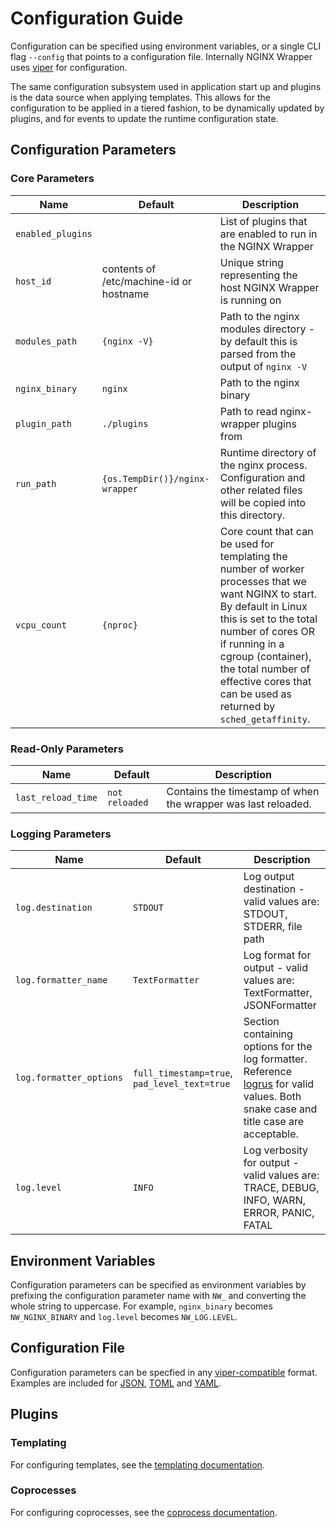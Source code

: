 # Configuration Guide

Configuration can be specified using environment variables, or a single CLI 
flag `--config` that points to a configuration file. Internally NGINX 
Wrapper uses [viper](https://github.com/spf13/viper) for configuration.

The same configuration subsystem used in application start up and plugins
is the data source when applying templates. This allows for the configuration to be
applied in a tiered fashion, to be dynamically updated by plugins, and for
events to update the runtime configuration state.

## Configuration Parameters

### Core Parameters

| Name                            | Default                                             | Description                                                                                                                                                                                                                                                                                         |
|---------------------------------|-----------------------------------------------------|-----------------------------------------------------------------------------------------------------------------------------------------------------------------------------------------------------------------------------------------------------------------------------------------------------|
| `enabled_plugins`               |                                                     | List of plugins that are enabled to run in the NGINX Wrapper                                                                                                                                                                                                                                        |
| `host_id`                       | contents of /etc/machine-id or hostname             | Unique string representing the host NGINX Wrapper is running on                                                                                                                                                                                                                                     |
| `modules_path`                  | `{nginx -V}`                                        | Path to the nginx modules directory - by default this is parsed from the output of `nginx -V`                                                                                                                                                                                                       |
| `nginx_binary`                  | `nginx`                                             | Path to the nginx binary                                                                                                                                                                                                                                                                            |
| `plugin_path`                   | `./plugins`                                         | Path to read nginx-wrapper plugins from                                                                                                                                                                                                                                                             |
| `run_path`                      | `{os.TempDir()}/nginx-wrapper`                      | Runtime directory of the nginx process. Configuration and other related files will be copied into this directory.                                                                                                                                                                                   |
| `vcpu_count`                    | `{nproc}`                                           | Core count that can be used for templating the number of worker processes that we want NGINX to start. By default in Linux this is set to the total number of cores OR if running in a cgroup (container), the total number of effective cores that can be used as returned by `sched_getaffinity`. |

### Read-Only Parameters

| Name                            | Default                                             | Description                                                                                                                                                                                                                                                                                         |
|---------------------------------|-----------------------------------------------------|---------------------------------------------------------------|
| `last_reload_time`              | `not reloaded`                                      | Contains the timestamp of when the wrapper was last reloaded. |

### Logging Parameters

| Name                    | Default                                      | Description                                                                                                                                                               |
|-------------------------|----------------------------------------------|---------------------------------------------------------------------------------------------------------------------------------------------------------------------------|
| `log.destination`       | `STDOUT`                                     | Log output destination - valid values are: STDOUT, STDERR, file path                                                                                                      |
| `log.formatter_name`    | `TextFormatter`                              | Log format for output - valid values are: TextFormatter, JSONFormatter                                                                                                    |
| `log.formatter_options` | `full_timestamp=true`, `pad_level_text=true` | Section containing options for the log formatter. Reference [logrus](https://github.com/sirupsen/logrus) for valid values. Both snake case and title case are acceptable. |
| `log.level`             | `INFO`                                       | Log verbosity for output - valid values are: TRACE, DEBUG, INFO, WARN, ERROR, PANIC, FATAL                                                                                |

## Environment Variables

Configuration parameters can be specified as environment variables by 
prefixing the configuration parameter name with `NW_` and converting
the whole string to uppercase. For example, `nginx_binary` becomes
`NW_NGINX_BINARY` and `log.level` becomes `NW_LOG.LEVEL`.

## Configuration File

Configuration parameters can be specfied in any [viper-compatible](https://github.com/spf13/viper)
format. Examples are included for [JSON](../sample_configs/nginx-wrapper-example.json), 
[TOML](../sample_configs/nginx-wrapper-example.toml) and 
[YAML](../sample_configs/nginx-wrapper-example.yml).

## Plugins

### Templating

For configuring templates, see the [templating documentation](templating.md).

### Coprocesses

For configuring coprocesses, see the [coprocess documentation](coprocess.md).